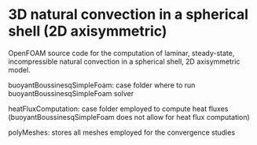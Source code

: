 # 3D natural convection in a spherical shell (2D axisymmetric)

OpenFOAM source code for the computation of laminar, steady-state, incompressible natural convection in a spherical shell, 2D axisymmetric model.

buoyantBoussinesqSimpleFoam: case folder where to run buoyantBoussinesqSimpleFoam solver

heatFluxComputation: case folder employed to compute heat fluxes (buoyantBoussinesqSimpleFoam does not allow for heat flux computation)

polyMeshes: stores all meshes employed for the convergence studies
